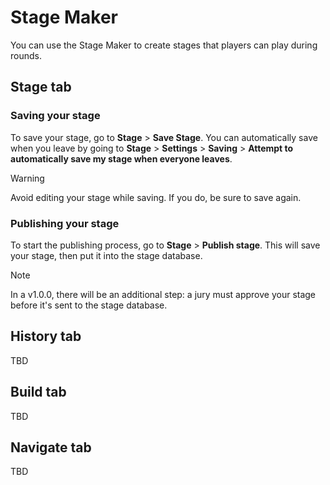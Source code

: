 # Stage Maker
You can use the Stage Maker to create stages that players can play during rounds. 

## Stage tab
### Saving your stage
To save your stage, go to **Stage** > **Save Stage**. You can automatically save when you leave by going to **Stage** > **Settings** > **Saving** > **Attempt to automatically save my stage when everyone leaves**.

> [!WARNING]
> Avoid editing your stage while saving. If you do, be sure to save again. 

### Publishing your stage
To start the publishing process, go to **Stage** > **Publish stage**. This will save your stage, then put it into the stage database. 

> [!NOTE]
> In a v1.0.0, there will be an additional step: a jury must approve your stage before it's sent to the stage database.

## History tab
TBD

## Build tab
TBD

## Navigate tab
TBD
